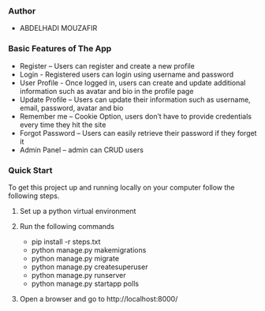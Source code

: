 
### Author 
* ABDELHADI MOUZAFIR
### Basic Features of The App
    

* Register – Users can register and create a new profile
* Login - Registered users can login using username and password
* User Profile - Once logged in, users can create and update additional information such as avatar and bio in the profile page
* Update Profile – Users can update their information such as username, email, password, avatar and bio
* Remember me – Cookie Option, users don’t have to provide credentials every time they hit the site
* Forgot Password – Users can easily retrieve their password if they forget it 
* Admin Panel – admin can CRUD users

### Quick Start
To get this project up and running locally on your computer follow the following steps.
1. Set up a python virtual environment
2. Run the following commands
    * pip install -r steps.txt
    * python manage.py makemigrations
    * python manage.py migrate
    * python manage.py createsuperuser
    * python manage.py runserver
    * python manage.py startapp polls
   
3. Open a browser and go to http://localhost:8000/

